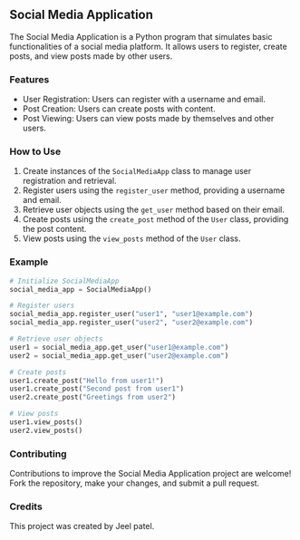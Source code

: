 ## Social Media Application

The Social Media Application is a Python program that simulates basic functionalities of a social media platform. It allows users to register, create posts, and view posts made by other users.

### Features

- User Registration: Users can register with a username and email.
- Post Creation: Users can create posts with content.
- Post Viewing: Users can view posts made by themselves and other users.

### How to Use

1. Create instances of the `SocialMediaApp` class to manage user registration and retrieval.
2. Register users using the `register_user` method, providing a username and email.
3. Retrieve user objects using the `get_user` method based on their email.
4. Create posts using the `create_post` method of the `User` class, providing the post content.
5. View posts using the `view_posts` method of the `User` class.

### Example

```python
# Initialize SocialMediaApp
social_media_app = SocialMediaApp()

# Register users
social_media_app.register_user("user1", "user1@example.com")
social_media_app.register_user("user2", "user2@example.com")

# Retrieve user objects
user1 = social_media_app.get_user("user1@example.com")
user2 = social_media_app.get_user("user2@example.com")

# Create posts
user1.create_post("Hello from user1!")
user1.create_post("Second post from user1")
user2.create_post("Greetings from user2")

# View posts
user1.view_posts()
user2.view_posts()

```

### Contributing

Contributions to improve the Social Media Application project are welcome! Fork the repository, make your changes, and submit a pull request.

### Credits

This project was created by Jeel patel.
